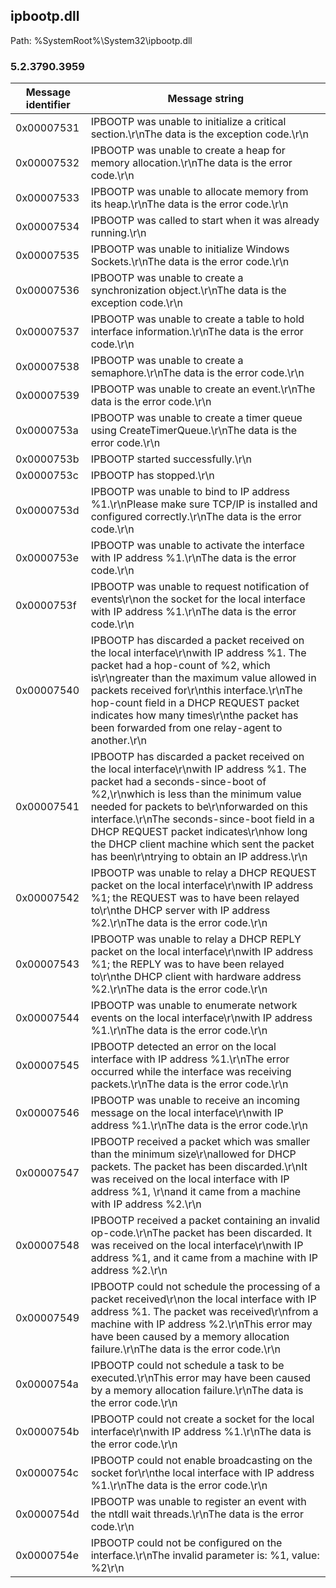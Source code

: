 ## ipbootp.dll

Path: %SystemRoot%\System32\ipbootp.dll

### 5.2.3790.3959

Message identifier | Message string
--- | ---
0x00007531 | IPBOOTP was unable to initialize a critical section.\r\nThe data is the exception code.\r\n
0x00007532 | IPBOOTP was unable to create a heap for memory allocation.\r\nThe data is the error code.\r\n
0x00007533 | IPBOOTP was unable to allocate memory from its heap.\r\nThe data is the error code.\r\n
0x00007534 | IPBOOTP was called to start when it was already running.\r\n
0x00007535 | IPBOOTP was unable to initialize Windows Sockets.\r\nThe data is the error code.\r\n
0x00007536 | IPBOOTP was unable to create a synchronization object.\r\nThe data is the exception code.\r\n
0x00007537 | IPBOOTP was unable to create a table to hold interface information.\r\nThe data is the error code.\r\n
0x00007538 | IPBOOTP was unable to create a semaphore.\r\nThe data is the error code.\r\n
0x00007539 | IPBOOTP was unable to create an event.\r\nThe data is the error code.\r\n
0x0000753a | IPBOOTP was unable to create a timer queue using CreateTimerQueue.\r\nThe data is the error code.\r\n
0x0000753b | IPBOOTP started successfully.\r\n
0x0000753c | IPBOOTP has stopped.\r\n
0x0000753d | IPBOOTP was unable to bind to IP address %1.\r\nPlease make sure TCP/IP is installed and configured correctly.\r\nThe data is the error code.\r\n
0x0000753e | IPBOOTP was unable to activate the interface with IP address %1.\r\nThe data is the error code.\r\n
0x0000753f | IPBOOTP was unable to request notification of events\r\non the socket for the local interface with IP address %1.\r\nThe data is the error code.\r\n
0x00007540 | IPBOOTP has discarded a packet received on the local interface\r\nwith IP address %1. The packet had a hop-count of %2, which is\r\ngreater than the maximum value allowed in packets received for\r\nthis interface.\r\nThe hop-count field in a DHCP REQUEST packet indicates how many times\r\nthe packet has been forwarded from one relay-agent to another.\r\n
0x00007541 | IPBOOTP has discarded a packet received on the local interface\r\nwith IP address %1. The packet had a seconds-since-boot of %2,\r\nwhich is less than the minimum value needed for packets to be\r\nforwarded on this interface.\r\nThe seconds-since-boot field in a DHCP REQUEST packet indicates\r\nhow long the DHCP client machine which sent the packet has been\r\ntrying to obtain an IP address.\r\n
0x00007542 | IPBOOTP was unable to relay a DHCP REQUEST packet on the local interface\r\nwith IP address %1; the REQUEST was to have been relayed to\r\nthe DHCP server with IP address %2.\r\nThe data is the error code.\r\n
0x00007543 | IPBOOTP was unable to relay a DHCP REPLY packet on the local interface\r\nwith IP address %1; the REPLY was to have been relayed to\r\nthe DHCP client with hardware address %2.\r\nThe data is the error code.\r\n
0x00007544 | IPBOOTP was unable to enumerate network events on the local interface\r\nwith IP address %1.\r\nThe data is the error code.\r\n
0x00007545 | IPBOOTP detected an error on the local interface with IP address %1.\r\nThe error occurred while the interface was receiving packets.\r\nThe data is the error code.\r\n
0x00007546 | IPBOOTP was unable to receive an incoming message on the local interface\r\nwith IP address %1.\r\nThe data is the error code.\r\n
0x00007547 | IPBOOTP received a packet which was smaller than the minimum size\r\nallowed for DHCP packets. The packet has been discarded.\r\nIt was received on the local interface with IP address %1, \r\nand it came from a machine with IP address %2.\r\n
0x00007548 | IPBOOTP received a packet containing an invalid op-code.\r\nThe packet has been discarded. It was received on the local interface\r\nwith IP address %1, and it came from a machine with IP address %2.\r\n
0x00007549 | IPBOOTP could not schedule the processing of a packet received\r\non the local interface with IP address %1. The packet was received\r\nfrom a machine with IP address %2.\r\nThis error may have been caused by a memory allocation failure.\r\nThe data is the error code.\r\n
0x0000754a | IPBOOTP could not schedule a task to be executed.\r\nThis error may have been caused by a memory allocation failure.\r\nThe data is the error code.\r\n
0x0000754b | IPBOOTP could not create a socket for the local interface\r\nwith IP address %1.\r\nThe data is the error code.\r\n
0x0000754c | IPBOOTP could not enable broadcasting on the socket for\r\nthe local interface with IP address %1.\r\nThe data is the error code.\r\n
0x0000754d | IPBOOTP was unable to register an event with the ntdll wait threads.\r\nThe data is the error code.\r\n
0x0000754e | IPBOOTP could not be configured on the interface.\r\nThe invalid parameter is: %1, value: %2\r\n
